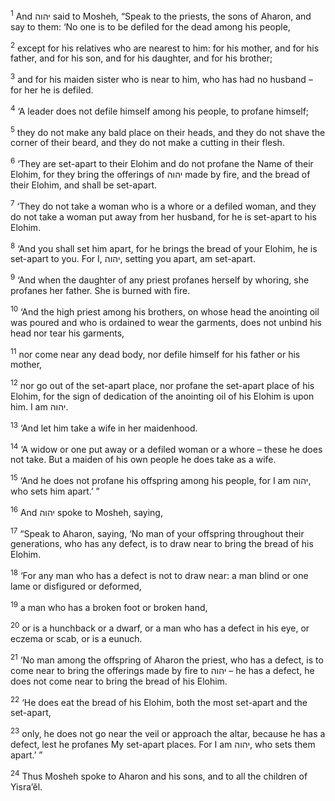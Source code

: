 <sup>1</sup> And יהוה said to Mosheh, “Speak to the priests, the sons of Aharon, and say to them: ‘No one is to be defiled for the dead among his people,

<sup>2</sup> except for his relatives who are nearest to him: for his mother, and for his father, and for his son, and for his daughter, and for his brother;

<sup>3</sup> and for his maiden sister who is near to him, who has had no husband – for her he is defiled.

<sup>4</sup> ‘A leader does not defile himself among his people, to profane himself;

<sup>5</sup> they do not make any bald place on their heads, and they do not shave the corner of their beard, and they do not make a cutting in their flesh.

<sup>6</sup> ‘They are set-apart to their Elohim and do not profane the Name of their Elohim, for they bring the offerings of יהוה made by fire, and the bread of their Elohim, and shall be set-apart.

<sup>7</sup> ‘They do not take a woman who is a whore or a defiled woman, and they do not take a woman put away from her husband, for he is set-apart to his Elohim.

<sup>8</sup> ‘And you shall set him apart, for he brings the bread of your Elohim, he is set-apart to you. For I, יהוה, setting you apart, am set-apart.

<sup>9</sup> ‘And when the daughter of any priest profanes herself by whoring, she profanes her father. She is burned with fire.

<sup>10</sup> ‘And the high priest among his brothers, on whose head the anointing oil was poured and who is ordained to wear the garments, does not unbind his head nor tear his garments,

<sup>11</sup> nor come near any dead body, nor defile himself for his father or his mother,

<sup>12</sup> nor go out of the set-apart place, nor profane the set-apart place of his Elohim, for the sign of dedication of the anointing oil of his Elohim is upon him. I am יהוה.

<sup>13</sup> ‘And let him take a wife in her maidenhood.

<sup>14</sup> ‘A widow or one put away or a defiled woman or a whore – these he does not take. But a maiden of his own people he does take as a wife.

<sup>15</sup> ‘And he does not profane his offspring among his people, for I am יהוה, who sets him apart.’ ”

<sup>16</sup> And יהוה spoke to Mosheh, saying,

<sup>17</sup> “Speak to Aharon, saying, ‘No man of your offspring throughout their generations, who has any defect, is to draw near to bring the bread of his Elohim.

<sup>18</sup> ‘For any man who has a defect is not to draw near: a man blind or one lame or disfigured or deformed,

<sup>19</sup> a man who has a broken foot or broken hand,

<sup>20</sup> or is a hunchback or a dwarf, or a man who has a defect in his eye, or eczema or scab, or is a eunuch.

<sup>21</sup> ‘No man among the offspring of Aharon the priest, who has a defect, is to come near to bring the offerings made by fire to יהוה – he has a defect, he does not come near to bring the bread of his Elohim.

<sup>22</sup> ‘He does eat the bread of his Elohim, both the most set-apart and the set-apart,

<sup>23</sup> only, he does not go near the veil or approach the altar, because he has a defect, lest he profanes My set-apart places. For I am יהוה, who sets them apart.’ ”

<sup>24</sup> Thus Mosheh spoke to Aharon and his sons, and to all the children of Yisra’ĕl.

